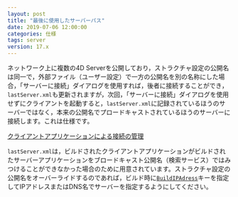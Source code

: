 ```yaml
---
layout: post
title: "最後に使用したサーバーパス"
date: 2019-07-06 12:00:00
categories: 仕様
tags: server 
version: 17.x
---
```


ネットワーク上に複数の4D Serverを公開しており，ストラクチャ設定の公開名は同一で，外部ファイル（ユーザー設定）で一方の公開名を別の名称にした場合，「サーバーに接続」ダイアログを使用すれば，後者に接続することができ，``lastServer.xml``も更新されますが，次回，「サーバーに接続」ダイアログを使用せずにクライアントを起動すると，``lastServer.xml``に記録されているほうのサーバーではなく，本来の公開名でプロードキャストされているほうのサーバーに接続します。これは仕様です。

<i class="fa fa-external-link" aria-hidden="true"></i> [クライアントアプリケーションによる接続の管理](https://doc.4d.com/4Dv17/4D/17.2/Management-of-connections-by-client-applications.300-4402979.ja.html)

``lastServer.xml``は，ビルドされたクライアントアプリケーションがビルドされたサーバーアプリケーションをブロードキャスト公開名（検索サービス）ではみつけることができなかった場合のために用意されています。ストラクチャ設定の公開名をオーバーライドするのであれば，ビルド時に[``BuildIPAdress``](https://doc.4d.com/4Dv17/4D/17/IPAddress.300-3787889.ja.html)キーを指定してIPアドレスまたはDNS名でサーバーを指定するようにしてください。
